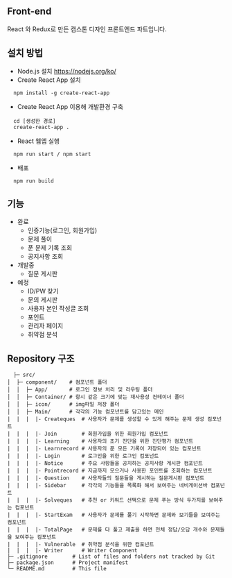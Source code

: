 ## Front-end
React 와 Redux로 만든 캡스톤 디자인 프론트엔드 파트입니다.

## 설치 방법
- Node.js 설치
https://nodejs.org/ko/
- Create React App 설치
```
  npm install -g create-react-app
```  
- Create React App 이용해 개발환경 구축
```
  cd [생성한 경로]
  create-react-app .
```
- React 웹엡 실행
```
  npm run start / npm start
```
- 배포
```
  npm run build
```

## 기능
- 완료
   - 인증기능(로그인, 회원가입)
   - 문제 풀이
   - 푼 문제 기록 조회
   - 공지사항 조회
- 개발중
   - 질문 게시판
- 예정
   - ID/PW 찾기
   - 문의 게시판
   - 사용자 본인 작성글 조회
   - 포인트
   - 관리자 페이지
   - 취약점 분석

## Repository 구조
```
  ├─ src/
│  ├─ component/    # 컴포넌트 폴더
│  │  ├─ App/       # 로그인 정보 처리 및 라우팅 폴더
│  │  ├─ Container/ # 항시 같은 크기에 맞는 재사용성 컨테이너 폴더 
│  │  ├─ icon/      # img파일 저장 폴더
│  │  ├─ Main/      # 각각의 기능 컴포넌트를 담고있는 메인 
|  |  |  |- Createques  # 사용자가 문제를 생성할 수 있게 해주는 문제 생성 컴포넌트 
|  |  |  |- Join        # 회원가입을 위한 회원가입 컴포넌트 
|  |  |  |- Learning    # 사용자의 초기 진단을 위한 진단평가 컴포넌트
|  |  |  |- Learnrecord # 사용자의 푼 모든 기록이 저장되어 있는 컴포넌트 
|  |  |  |- Login       # 로그인을 위한 로그인 컴포넌트
|  |  |  |- Notice      # 주요 사항들을 공지하는 공지사항 게시판 컴포넌트
|  |  |  |- Pointrecord # 지금까지 모으거나 사용한 포인트를 조회하는 컴포넌트
|  |  |  |- Question    # 사용자들의 질문들을 게시하는 질문게시판 컴포넌트
|  |  |  |- Sidebar     # 각각의 기능들을 목록화 해서 보여주는 네비게이션바 컴포넌트
|  |  |  |- Solveques   # 추천 or 키워드 선택으로 문제 푸는 방식 두가지를 보여주는 컴포넌트
|  |  |  |- StartExam   # 사용자가 문제를 풀기 시작하면 문제와 보기들을 보여주는 컴포넌트
|  |  |  |- TotalPage   # 문제를 다 풀고 제출을 하면 전체 정답/오답 개수와 문제들을 보여주는 컴포넌트
|  |  |  |- Vulnerable  # 취약점 분석을 위한 컴포넌트
|  |  |  |- Writer      # Writer Component
├─ .gitignore        # List of files and folders not tracked by Git
├─ package.json      # Project manifest
└─ README.md         # This file
```

